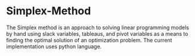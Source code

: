 # Simplex-Method
The Simplex method is an approach to solving linear programming models by hand using slack variables, tableaus, and pivot variables as a means to finding the optimal solution of an optimization problem. The current implementation uses python language. 
